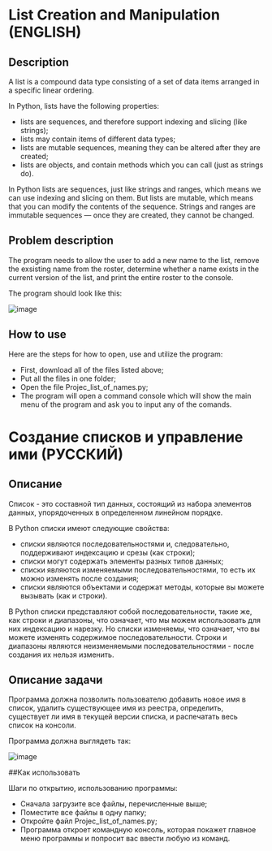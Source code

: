 # List Creation and Manipulation (ENGLISH)

## Description

A list is a compound data type consisting of a set of data items arranged in a specific linear ordering.

In Python, lists have the following properties:
- lists are sequences, and therefore support indexing and slicing (like strings);
- lists may contain items of different data types;
- lists are mutable sequences, meaning they can be altered after they are created;
- lists are objects, and contain methods which you can call (just as strings do).

In Python lists are sequences, just like strings and ranges, which means we can use indexing and slicing on them. But lists are mutable, which means that you can modify the contents of the sequence. Strings and ranges are immutable sequences — once they are created, they cannot be changed.

## Problem description

The program needs to allow the user to add a new name to the list, remove the exsisting name from the roster, determine whether a name exists in the current version of the list, and print the entire roster to the console.

The program should look like this:

![image](https://user-images.githubusercontent.com/86201781/128737724-7d1ace08-6999-4cde-8447-94ce1eb34dbd.png)

## How to use
Here are the steps for how to open, use and utilize the program:

- First, download all of the files listed above; 
- Put all the files in one folder; 
- Open the file Projec_list_of_names.py; 
- The program will open a command console which will show the main menu of the program and ask you to input any of the comands.

# Создание списков и управление ими (РУССКИЙ)

## Описание

Список - это составной тип данных, состоящий из набора элементов данных, упорядоченных в определенном линейном порядке.

В Python списки имеют следующие свойства:
- списки являются последовательностями и, следовательно, поддерживают индексацию и срезы (как строки);
- списки могут содержать элементы разных типов данных;
- списки являются изменяемыми последовательностями, то есть их можно изменять после создания;
- списки являются объектами и содержат методы, которые вы можете вызывать (как и строки).

В Python списки представляют собой последовательности, такие же, как строки и диапазоны, что означает, что мы можем использовать для них индексацию и нарезку. Но списки изменяемы, что означает, что вы можете изменять содержимое последовательности. Строки и диапазоны являются неизменяемыми последовательностями - после создания их нельзя изменить.

## Описание задачи

Программа должна позволить пользователю добавить новое имя в список, удалить существующее имя из реестра, определить, существует ли имя в текущей версии списка, и распечатать весь список на консоли.

Программа должна выглядеть так:

![image](https://user-images.githubusercontent.com/86201781/128737724-7d1ace08-6999-4cde-8447-94ce1eb34dbd.png)

##Как использовать

Шаги по открытию, использованию программы:

- Сначала загрузите все файлы, перечисленные выше; 
- Поместите все файлы в одну папку; 
- Откройте файл Projec_list_of_names.py; 
- Программа откроет командную консоль, которая покажет главное меню программы и попросит вас ввести любую из команд.
